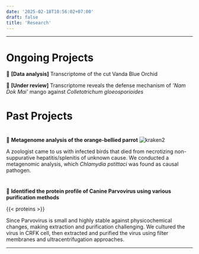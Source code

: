 ```yaml
---
date: '2025-02-18T10:56:02+07:00'
draft: false
title: 'Research'
---
```

---
# Ongoing Projects

🔬 **[Data analysis]** Transcriptome of the cut Vanda Blue Orchid

🔬 **[Under review]** Transcriptome reveals the defense mechanism of *'Nam Dok Mai'* mango against *Colletotrichum gloeosporioides*

#
#
# Past Projects
#
🔬 **Metagenome analysis of the orange-bellied parrot**
![kraken2](https://ngoc-xb-nguyen.github.io/mysite/post/research/research/P1.jpg)

A zoologist came to us with infected birds that died from necrotizing non-suppurative hepatitis/splenitis of unknown cause. We conducted a metagenomic analysis, which *Chlamydia pstittaci* was found as causal pathogen.    

#

🔬 **Identified the protein profile of Canine Parvovirus using various purification methods**

{{< proteins >}}

Since Parvovirus is small and highly stable against physicochemical changes, making extraction and purification challenging. We cultured the virus in CRFK cell, then extracted and purified the virus using filter membranes and ultracentrifugation approaches.









---